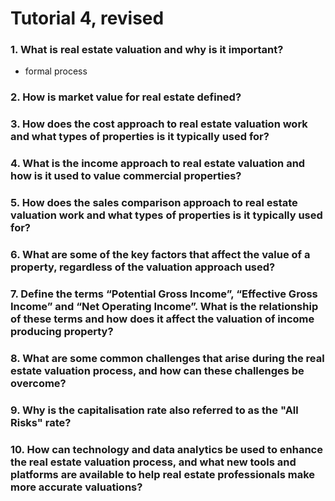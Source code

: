 # Tutorial 4,  revised


### 1. What is real estate valuation and why is it important?

- formal process 

### 2. How is market value for real estate defined?

### 3. How does the cost approach to real estate valuation work and what types of properties is it typically used for?

### 4. What is the income approach to real estate valuation and how is it used to value commercial properties?

### 5. How does the sales comparison approach to real estate valuation work and what types of properties is it typically used for?

### 6. What are some of the key factors that affect the value of a property, regardless of the valuation approach used?

### 7. Define the terms “Potential Gross Income”, “Effective Gross Income” and “Net Operating Income”. What is the relationship of these terms and how does it affect the valuation of income producing property?

### 8. What are some common challenges that arise during the real estate valuation process, and how can these challenges be overcome?

### 9. Why is the capitalisation rate also referred to as the "All Risks" rate?

### 10. How can technology and data analytics be used to enhance the real estate valuation process, and what new tools and platforms are available to help real estate professionals make more accurate valuations?